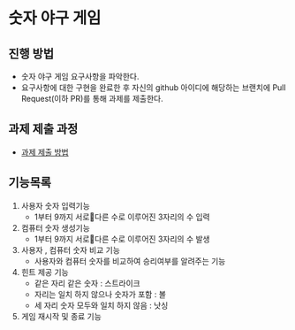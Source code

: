 # 숫자 야구 게임
## 진행 방법
* 숫자 야구 게임 요구사항을 파악한다.
* 요구사항에 대한 구현을 완료한 후 자신의 github 아이디에 해당하는 브랜치에 Pull Request(이하 PR)를 통해 과제를 제출한다.

## 과제 제출 과정
* [과제 제출 방법](https://github.com/next-step/nextstep-docs/tree/master/precourse)

## 기능목록
1. 사용자 숫자 입력기능
    - 1부터 9까지 서로다른 수로 이루어진 3자리의 수 입력 
2. 컴퓨터 숫자 생성기능
    - 1부터 9까지 서로다른 수로 이루어진 3자리의 수 발생
3. 사용자 , 컴퓨터 숫자 비교 기능
    - 사용자와 컴퓨터 숫자를 비교하여 승리여부를 알려주는 기능
4. 힌트 제공 기능
    - 같은 자리 같은 숫자 : 스트라이크
    - 자리는 일치 하지 않으나 숫자가 포함 : 볼
    - 세 자리 숫자 모두와 일치 하지 않음 : 낫싱
5. 게임 재시작 및 종료 기능     

